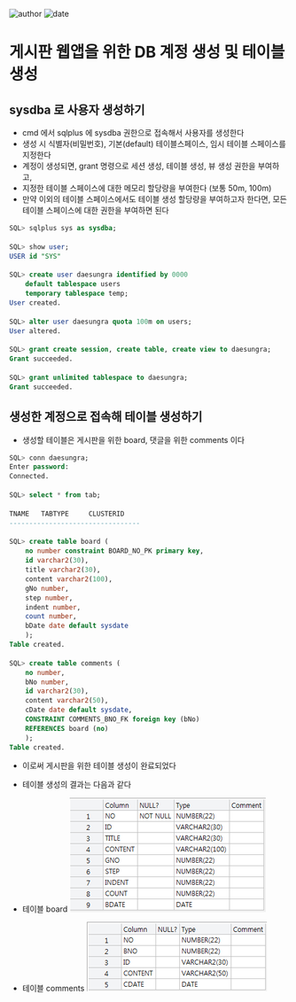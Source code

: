﻿
![author](https://img.shields.io/badge/author-daesungRa-lightgray.svg?style=flat-square)
![date](https://img.shields.io/badge/date-190124-lightgray.svg?style=flat-square)

# 게시판 웹앱을 위한 DB 계정 생성 및 테이블 생성

## sysdba 로 사용자 생성하기

- cmd 에서 sqlplus 에 sysdba 권한으로 접속해서 사용자를 생성한다
- 생성 시 식별자(비밀번호), 기본(default) 테이블스페이스, 임시 테이블 스페이스를 지정한다
- 계정이 생성되면, grant 명령으로 세션 생성, 테이블 생성, 뷰 생성 권한을 부여하고,
- 지정한 테이블 스페이스에 대한 메모리 할당량을 부여한다 (보통 50m, 100m)
- 만약 이외의 테이블 스페이스에서도 테이블 생성 할당량을 부여하고자 한다면, 모든 테이블 스페이스에 대한 권한을 부여하면 된다

```SQL
SQL> sqlplus sys as sysdba;

SQL> show user;
USER id "SYS"

SQL> create user daesungra identified by 0000
	default tablespace users
	temporary tablespace temp;
User created.

SQL> alter user daesungra quota 100m on users;
User altered.

SQL> grant create session, create table, create view to daesungra;
Grant succeeded.

SQL> grant unlimited tablespace to daesungra;
Grant succeeded.
```

## 생성한 계정으로 접속해 테이블 생성하기

- 생성할 테이블은 게시판을 위한 board, 댓글을 위한 comments 이다

```SQL
SQL> conn daesungra;
Enter password:
Connected.

SQL> select * from tab;

TNAME	TABTYPE		CLUSTERID
---------------------------------

SQL> create table board (
	no number constraint BOARD_NO_PK primary key,
	id varchar2(30),
	title varchar2(30),
	content varchar2(100),
	gNo number,
	step number,
	indent number,
	count number,
	bDate date default sysdate
	);
Table created.

SQL> create table comments (
	no number,
	bNo number,
	id varchar2(30),
	content varchar2(50),
	cDate date default sysdate,
	CONSTRAINT COMMENTS_BNO_FK foreign key (bNo)
	REFERENCES board (no)
	);
Table created.
```

- 이로써 게시판을 위한 테이블 생성이 완료되었다
- 테이블 생성의 결과는 다음과 같다

- 테이블 board
![board.png](https://github.com/daesungRa/MyStudy/blob/master/imgs/db/table_board.PNG)

- 테이블 comments
![comments.png](https://github.com/daesungRa/MyStudy/blob/master/imgs/db/table_comments.PNG)






